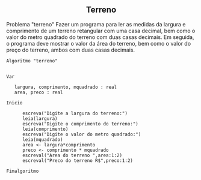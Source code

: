 <center><h2>Terreno</h2></center>

Problema "terreno" Fazer um programa para ler as medidas da largura e comprimento de um terreno retangular com uma casa decimal, bem como o valor do metro quadrado do terreno com duas casas decimais. Em seguida, o programa deve mostrar o valor da área do terreno, bem como o valor do preço do terreno, ambos com duas casas decimais.

```
Algoritmo "terreno"


Var

   largura, comprimento, mquadrado : real
   area, preco : real

Inicio

      escreva("Digite a largura do terreno:")
      leia(largura)
      escreva("Digite o comprimento do terreno:")
      leia(comprimento)
      escreva("Digite o valor do metro quadrado:")
      leia(mquadrado)
      area <- largura*comprimento
      preco <- comprimento * mquadrado
      escreval("Area do terreno ",area:1:2)
      escreval("Preco do terreno R$",preco:1:2)

Fimalgoritmo
```